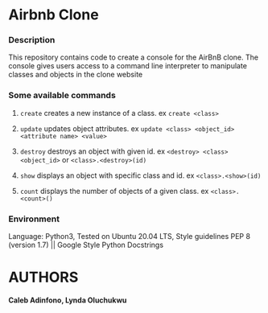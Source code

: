 # Airbnb Clone

### Description
This repository contains code to create a console for the AirBnB clone. The console gives users access to a command line interpreter to manipulate classes and objects in the clone website


### Some available commands
1. `create` creates a new instance of a class. ex `create <class>`

2. `update` updates object attributes. ex `update <class> <object_id> <attribute name> <value>`

3. `destroy` destroys an object with given id. ex `<destroy> <class> <object_id>` or `<class>.<destroy>(id)`

4. `show` displays an object with specific class and id. ex `<class>.<show>(id)`

5. `count` displays the number of objects of a given class. ex `<class>.<count>()`


### Environment
Language: Python3,
Tested on Ubuntu 20.04 LTS,
Style guidelines PEP 8 (version 1.7) || Google Style Python Docstrings

# AUTHORS
#### Caleb Adinfono, Lynda Oluchukwu
